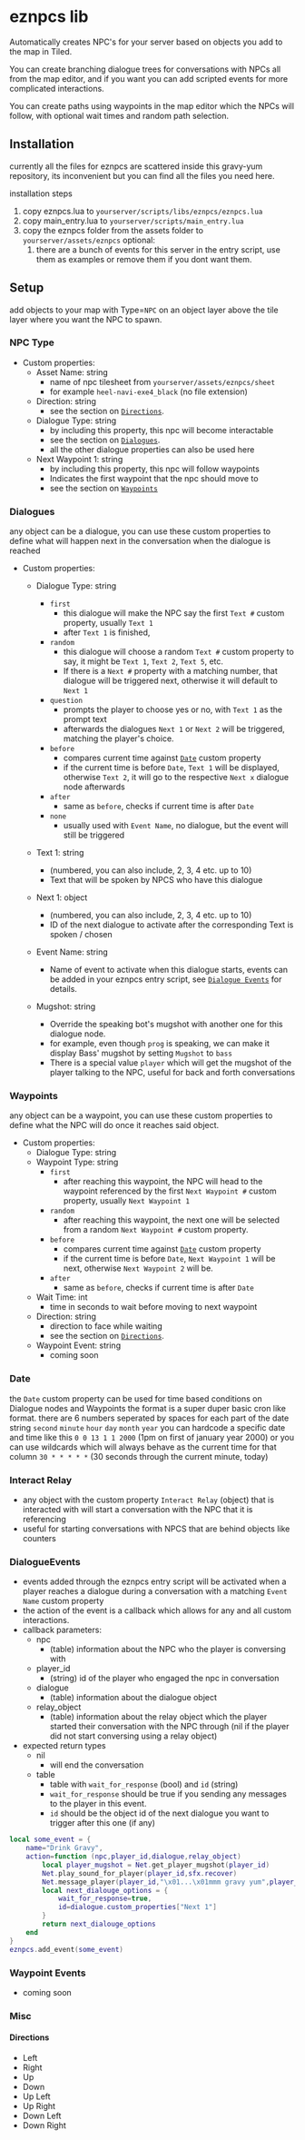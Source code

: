 # eznpcs lib

Automatically creates NPC's for your server based on objects you add to the map in Tiled.

You can create branching dialogue trees for conversations with NPCs all from the map editor, and if you want you can add scripted events for more complicated interactions.

You can create paths using waypoints in the map editor which the NPCs will follow, with optional wait times and random path selection.

## Installation
currently all the files for eznpcs are scattered inside this gravy-yum repository, its inconvenient but you can find all the files you need here.

installation steps
1. copy eznpcs.lua to `yourserver/scripts/libs/eznpcs/eznpcs.lua`
2. copy main_entry.lua to `yourserver/scripts/main_entry.lua`
3. copy the eznpcs folder from the assets folder to `yourserver/assets/eznpcs`
optional:
    1. there are a bunch of events for this server in the entry script, use them as examples or remove them if you dont want them.

## Setup
add objects to your map with Type=`NPC` on an object layer above the tile layer where you want the NPC to spawn.

### NPC Type
- Custom properties:
    - Asset Name: string
        - name of npc tilesheet from `yourserver/assets/eznpcs/sheet`
        - for example `heel-navi-exe4_black` (no file extension)
    - Direction: string
        - see the section on [`Directions`](#Directions).
    - Dialogue Type: string
        - by including this property, this npc will become interactable
        - see the section on [`Dialogues`](#Dialogues).
        - all the other dialogue properties can also be used here
    - Next Waypoint 1: string
        - by including this property, this npc will follow waypoints
        - Indicates the first waypoint that the npc should move to
        - see the section on [`Waypoints`](#Waypoints)



### Dialogues
any object can be a dialogue, you can use these custom properties to define what will happen next in the conversation when the dialogue is reached
- Custom properties:
    - Dialogue Type: string
        - `first`
            - this dialogue will make the NPC say the first `Text #` custom property, usually `Text 1`
            - after `Text 1` is finished, 
        - `random`
            - this dialogue will choose a random `Text #` custom property to say, it might be `Text 1`, `Text 2`, `Text 5`, etc.
            - If there is a `Next #` property with a matching number, that dialogue will be triggered next, otherwise it will default to `Next 1`
        - `question`
            - prompts the player to choose yes or no, with `Text 1` as the prompt text
            - afterwards the dialogues `Next 1` or `Next 2` will be triggered, matching the player's choice.
        - `before`
            - compares current time against [`Date`](#Date) custom property
            - if the current time is before `Date`, `Text 1` will be displayed, otherwise `Text 2`, it will go to the respective `Next x` dialogue node afterwards
        - `after`
            - same as `before`, checks if current time is after `Date`
        - `none`
            - usually used with `Event Name`, no dialogue, but the event will still be triggered
            
    - Text 1: string
        - (numbered, you can also include, 2, 3, 4 etc. up to 10)
        - Text that will be spoken by NPCS who have this dialogue
    - Next 1: object
        - (numbered, you can also include, 2, 3, 4 etc. up to 10)
        - ID of the next dialogue to activate after the corresponding Text is spoken / chosen
    - Event Name: string
        - Name of event to activate when this dialogue starts, events can be added in your eznpcs entry script, see [`Dialogue Events`](#DialogueEvents) for details.
    - Mugshot: string
        - Override the speaking bot's mugshot with another one for this dialogue node.
        - for example, even though `prog` is speaking, we can make it display Bass' mugshot by setting `Mugshot` to `bass`
        - There is a special value `player` which will get the mugshot of the player talking to the NPC, useful for back and forth conversations

### Waypoints
any object can be a waypoint, you can use these custom properties to define what the NPC will do once it reaches said object.
- Custom properties:
    - Dialogue Type: string
    - Waypoint Type: string
        - `first`
            - after reaching this waypoint, the NPC will head to the waypoint referenced by the first `Next Waypoint #` custom property, usually `Next Waypoint 1`
        - `random`
            - after reaching this waypoint, the next one will be selected from a random `Next Waypoint #` custom property.
        - `before`
            - compares current time against [`Date`](#Date) custom property
            - if the current time is before `Date`, `Next Waypoint 1` will be next, otherwise `Next Waypoint 2` will be.
        - `after`
            - same as `before`, checks if current time is after `Date`
    - Wait Time: int
        - time in seconds to wait before moving to next waypoint
    - Direction: string
        - direction to face while waiting
        - see the section on [`Directions`](#Directions).
    - Waypoint Event: string
        - coming soon

### Date
the `Date` custom property can be used for time based conditions on Dialogue nodes and Waypoints
the format is a super duper basic cron like format. there are 6 numbers seperated by spaces for each part of the date string
`second` `minute` `hour` `day` `month` `year`
you can hardcode a specific date and time like this
`0 0 13 1 1 2000` (1pm on first of january year 2000)
or you can use wildcards which will always behave as the current time for that column
`30 * * * * *` (30 seconds through the current minute, today)


### Interact Relay
- any object with the custom property `Interact Relay` (object) that is interacted with will start a conversation with the NPC that it is referencing
- useful for starting conversations with NPCS that are behind objects like counters

### DialogueEvents
- events added through the eznpcs entry script will be activated when a player reaches a dialogue during a conversation with a matching `Event Name` custom property
- the action of the event is a callback which allows for any and all custom interactions.
- callback parameters:
    - npc
        - (table) information about the NPC who the player is conversing with
    - player_id
        - (string) id of the player who engaged the npc in conversation
    - dialogue
        - (table) information about the dialogue object
    - relay_object
        - (table) information about the relay object which the player started their conversation with the NPC through (nil if the player did not start conversing using a relay object)
- expected return types
    - nil
        - will end the conversation
    - table
        - table with `wait_for_response` (bool) and `id` (string)
        - `wait_for_response` should be true if you sending any messages to the player in this event.
        - `id` should be the object id of the next dialogue you want to trigger after this one (if any)
```lua
local some_event = {
    name="Drink Gravy",
    action=function (npc,player_id,dialogue,relay_object)
        local player_mugshot = Net.get_player_mugshot(player_id)
        Net.play_sound_for_player(player_id,sfx.recover)
        Net.message_player(player_id,"\x01...\x01mmm gravy yum",player_mugshot.texture_path,player_mugshot.animation_path)
        local next_dialouge_options = {
            wait_for_response=true,
            id=dialogue.custom_properties["Next 1"]
        }
        return next_dialouge_options
    end
}
eznpcs.add_event(some_event)
```
### Waypoint Events
- coming soon

### Misc
#### Directions
- Left
- Right
- Up
- Down
- Up Left
- Up Right
- Down Left
- Down Right
